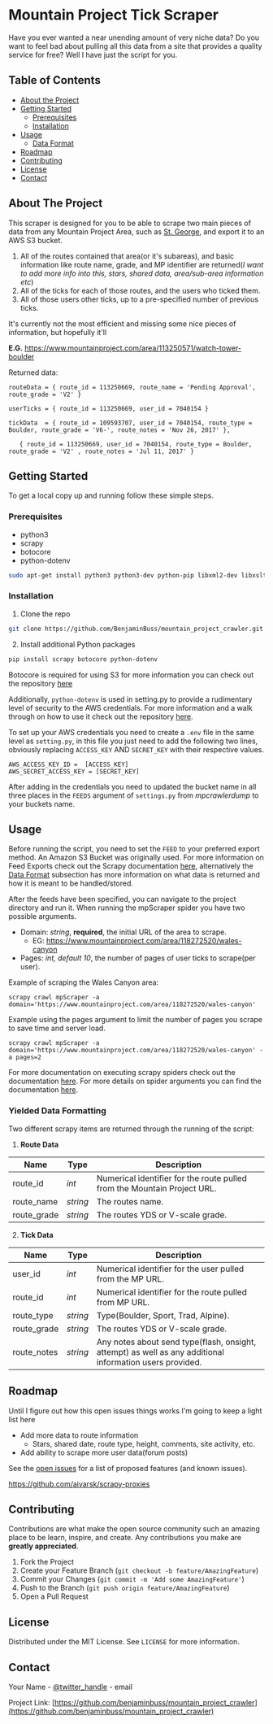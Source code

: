 # Mountain Project Tick Scraper

Have you ever wanted a near unending amount of very niche data? Do you want to feel bad about pulling all this data from a site that provides a quality service for free? Well I have just the script for you. 


## Table of Contents

* [About the Project](#about-the-project)
* [Getting Started](#getting-started)
  * [Prerequisites](#prerequisites)
  * [Installation](#installation)
* [Usage](#usage)
  * [Data Format](#yielded-data-formatting)
* [Roadmap](#roadmap)
* [Contributing](#contributing)
* [License](#license)
* [Contact](#contact)


## About The Project

This scraper is designed for you to be able to scrape two main pieces of data from any Mountain Project Area, such as [St. George](https://www.mountainproject.com/area/105716826/saint-george), and export it to an AWS S3 bucket.

1. All of the routes contained that area(or it's subareas), and basic information like route name, grade, and MP identifier are returned(*I want to add more info into this, stars, shared data, area/sub-area information etc*)
2. All of the ticks for each of those routes, and the users who ticked them.
3. All of those users other ticks, up to a pre-specified number of previous ticks.

It's currently not the most efficient and missing some nice pieces of information, but hopefully it'll

**E.G.** https://www.mountainproject.com/area/113250571/watch-tower-boulder

Returned data:
```
routeData = { route_id = 113250669, route_name = 'Pending Approval', route_grade = 'V2' }

userTicks = { route_id = 113250669, user_id = 7040154 }

tickData  = { route_id = 109593707, user_id = 7040154, route_type = Boulder, route_grade = 'V6-', route_notes = 'Nov 26, 2017' }, 

   { route_id = 113250669, user_id = 7040154, route_type = Boulder, route_grade = 'V2' , route_notes = 'Jul 11, 2017' }
```



## Getting Started

To get a local copy up and running follow these simple steps.


### Prerequisites


* python3
* scrapy
* botocore
* python-dotenv

```sh
sudo apt-get install python3 python3-dev python-pip libxml2-dev libxslt1-dev zlib1g-dev libffi-dev libssl-dev
```


### Installation

1. Clone the repo
```sh
git clone https://github.com/BenjaminBuss/mountain_project_crawler.git
```
2. Install additional Python packages
```sh
pip install scrapy botocore python-dotenv
```

Botocore is required for using S3 for more information you can check out the repository [here](https://github.com/boto/botocore)

Additionally, `python-dotenv` is used in setting.py to provide a rudimentary level of security to the AWS credentials. For more information and a walk through on how to use it check out the repository [here](https://github.com/theskumar/python-dotenv).

To set up your AWS credentials you need to create a `.env` file in the same level as `setting.py`, in this file you just need to add the following two lines, obviously replacing `ACCESS_KEY` AND `SECRET_KEY` with their respective values.

```
AWS_ACCESS_KEY_ID =  [ACCESS_KEY]
AWS_SECRET_ACCESS_KEY = [SECRET_KEY]
```

After adding in the credentials you need to updated the bucket name in all three places in the `FEEDS` argument of `settings.py` from *mpcrawlerdump* to your buckets name.


## Usage

Before running the script, you need to set the `FEED` to your preferred export method. An Amazon S3 Bucket was originally used. For more information on Feed Exports check out the Scrapy documentation [here](https://docs.scrapy.org/en/latest/topics/feed-exports.html), alternatively the [Data Format](#yielded-data-formatting) subsection has more information on what data is returned and how it is meant to be handled/stored.

After the feeds have been specified, you can navigate to the project directory and run it. When running the mpScraper spider you have two possible arguments.

* Domain: *string*, **required**, the initial URL of the area to scrape.
    * EG: https://www.mountainproject.com/area/118272520/wales-canyon
* Pages: *int, default 10*, the number of pages of user ticks to scrape(per user).

Example of scraping the Wales Canyon area:
```
scrapy crawl mpScraper -a domain='https://www.mountainproject.com/area/118272520/wales-canyon'
```

Example using the pages argument to limit the number of pages you scrape to save time and server load.
```
scrapy crawl mpScraper -a domain='https://www.mountainproject.com/area/118272520/wales-canyon' -a pages=2
```

For more documentation on executing scrapy spiders check out the documentation [here](https://docs.scrapy.org/en/latest/topics/commands.html). For more details on spider arguments you can find the documentation [here](https://docs.scrapy.org/en/latest/topics/spiders.html#spider-arguments).


### Yielded Data Formatting 

Two different scrapy items are returned through the running of the script:

1. **Route Data**

Name | Type | Description
---- | ---- | -----------
route_id | *int* | Numerical identifier for the route pulled from the Mountain Project URL.
route_name | *string* | The routes name.
route_grade | *string* | The routes YDS or V-scale grade.

2. **Tick Data**

Name | Type | Description
---- | ---- | -----------
user_id | *int* | Numerical identifier for the user pulled from the MP URL.
route_id | *int* | Numerical identifier for the route pulled from MP URL.
route_type | *string* | Type(Boulder, Sport, Trad, Alpine).
route_grade | *string* | The routes YDS or V-scale grade.
route_notes | *string* | Any notes about send type(flash, onsight, attempt) as well as any additional information users provided.


## Roadmap

Until I figure out how this open issues things works I'm going to keep a light list here

* Add more data to route information
    * Stars, shared date, route type, height, comments, site activity, etc.
* Add ability to scrape more user data(forum posts)


See the [open issues](https://github.com/benjaminbuss/mountain_project_crawler/issues) for a list of proposed features (and known issues).


https://github.com/aivarsk/scrapy-proxies



## Contributing

Contributions are what make the open source community such an amazing place to be learn, inspire, and create. Any contributions you make are **greatly appreciated**.

1. Fork the Project
2. Create your Feature Branch (`git checkout -b feature/AmazingFeature`)
3. Commit your Changes (`git commit -m 'Add some AmazingFeature'`)
4. Push to the Branch (`git push origin feature/AmazingFeature`)
5. Open a Pull Request


## License

Distributed under the MIT License. See `LICENSE` for more information.


## Contact

Your Name - [@twitter_handle](https://twitter.com/twitter_handle) - email

Project Link: [https://github.com/benjaminbuss/mountain_project_crawler](https://github.com/benjaminbuss/mountain_project_crawler)




